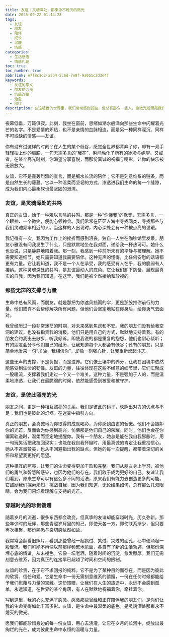 ```yaml
---
title: 友谊：灵魂深处，那束永不熄灭的微光
date: 2025-09-22 01:14:23
tags:
  - 友谊
  - 朋友
  - 陪伴
  - 成长
  - 温暖
  - 情感
categories:
  - 生活感悟
  - 情感札记
toc: true
toc_number: true
abbrlink: e7f8c1d2-a3b4-5c6d-7e8f-9a0b1c2d3e4f
keywords:
  - 友谊的意义
  - 朋友的力量
  - 情感连接
  - 治愈
  - 陪伴
description: 在这喧嚣的世界里，我们常常感到孤独，但总有那么一些人，像微光般照亮我们的生命。友谊，是灵魂深处的共鸣，是无声的支撑，是彼此照亮的光。它穿越时光，成为我们生命中最珍贵的馈赠。这篇文章将带你感受友谊的温暖与力量，探寻那些深藏在心底的真挚情感，愿我们都能被爱与陪伴温柔以待。
---
```


夜幕低垂，万籁俱寂。此刻，我坐在窗前，思绪如潮水般涌向那些生命中闪耀着光芒的名字。不是爱情的炽热，也不是亲情的血脉相连，而是另一种同样深沉、同样不可或缺的情感——友谊。

你有没有过这样的时刻？在人生的某个低谷，感觉全世界都背弃了你，却有一双手轻轻拍上你的肩膀，一句无需多言的“我在”，瞬间融化了所有的冰冷与绝望。又或者，在某个高光时刻，你渴望分享喜悦，而那份真诚的祝福与喝彩，让你的快乐被无限放大。

友谊，它不是轰轰烈烈的宣言，而是细水长流的陪伴；它不是刻意维系的链条，而是自然生长的藤蔓。它以一种温柔而坚韧的方式，渗透进我们生命的每一个缝隙，成为我们内心最柔软也最坚固的港湾。

### 友谊，是灵魂深处的共鸣

真正的友谊，始于一种难以言喻的共鸣。那是一种“你懂我”的默契，无需多言，一个眼神、一个微笑，便能心领神会。我们常常在茫茫人海中寻找同类，寻找那些与我们灵魂频率相近的人。当这样的人出现时，内心深处会有一种被点亮的温暖。

我记得有一次，我因为工作上的挫折而感到沮丧，独自一人坐在咖啡馆里发呆。朋友小雅没有问我发生了什么，只是默默地坐在我对面，递给我一杯热可可。她什么也没说，只是静静地陪着我。那一刻，我感到一种前所未有的平静与被理解。她不需要知道细节，她只需要知道我需要陪伴。这种无声的懂得，比任何安慰的话语都更有力量。它让我知道，我不是一个人在承受，我的感受有人在乎，我的脆弱有人接纳。这种灵魂深处的共鸣，是友谊最动人的底色。它让我们卸下防备，展现最真实的自我，因为我们知道，在这里，我们是被全然接纳和珍视的。

### 那些无声的支撑与力量

生命中总有风雨，而朋友，就是那把为你遮风挡雨的伞，更是那股推你前行的力量。他们或许不会帮你解决所有问题，但他们会坚定地站在你身后，给你勇气去面对。

我曾经历过一段非常迷茫的时期，对未来感到焦虑和不安。我的朋友们没有给我空洞的建议，也没有指责我的消极。他们只是用自己的方式，默默地支持着我。有的朋友会约我出去散步，听我倾诉，即使我说的都是重复的抱怨，他们也耐心倾听；有的朋友会分享他们自己的经历，让我知道每个人都会有低谷；还有的朋友，只是简单地发来一句“加油，我相信你”，却像一剂强心针，让我重新燃起斗志。

这些无声的支撑，不是负担，而是滋养。它们像土壤中的养分，让我在困境中依然能感受到生命的韧性。友谊的力量，往往体现在这些不经意的细节里，它们汇聚成一股暖流，支撑着我们走过一个又一个难关。这种力量，不是强加于人的，而是温柔地渗透，让我们在最脆弱的时候，依然能感受到被爱和被守护。

### 友谊，是彼此照亮的光

朋友之间，更是一种相互照亮的关系。我们是彼此的镜子，映照出对方的优点与不足；我们也是彼此的灯塔，在迷雾中指引方向。

真正的朋友，会真诚地为你取得的成就喝彩，为你感到由衷的骄傲。他们不会嫉妒你的光芒，反而会为你感到高兴，仿佛那是他们自己的荣耀。同时，他们也会在你偏离轨道时，温柔而坚定地提醒你。我有一个朋友，她总是能在我自我膨胀时，用一句玩笑话把我拉回现实；也能在我自我怀疑时，用最真诚的肯定让我重拾信心。她从不吝啬赞美，也从不回避指出我的缺点，但她的每一次提醒，都带着深切的关怀和希望我更好的愿望。

这种相互的照亮，让我们的生命变得更加丰盈和完整。我们从朋友身上学习，被他们的勇气和智慧所感染，也因为他们的存在，我们敢于成为更好的自己。友谊让我们看到，原来生命可以有这么多不同的活法，原来我们有能力去创造更多的可能。它鼓励我们探索未知，挑战自我，因为我们知道，无论结果如何，总有那么几双眼睛，会为我们闪烁着理解与支持的光芒。

### 穿越时光的珍贵馈赠

随着岁月的流逝，很多东西都会改变，但真挚的友谊却能穿越时光，历久弥新。那些年少时的玩伴，那些青涩岁月里的知己，即使天各一方，即使联系渐少，但只要再次相聚，那份熟悉与亲切感依然如故。

我常常会翻看旧照片，看到那些曾经一起疯过、笑过、哭过的面孔，心中便涌起一股暖流。我们可能不再像以前那样频繁地见面，各自有了新的生活轨迹，但那份深埋心底的情谊，从未褪色。它像一坛老酒，随着时间的沉淀，愈发醇厚。我们无需刻意去维系，因为真正的连接早已超越了时间和空间的限制。

友谊的珍贵，在于它不求回报的纯粹。它不是为了某种目的而存在，而是因为彼此的欣赏、信任和爱。它是生命中一份无需刻意维系的馈赠，一份在任何时候都能给予我们慰藉与力量的宝藏。这份馈赠，让我们在人生的旅途中，永远不会感到孤单，永远知道，在世界的某个角落，有人在默默地祝福着你，牵挂着你。

写到这里，我的心头充满了感激。感激那些曾经和正在陪伴我的朋友们，是你们让我的生命变得如此丰富多彩。友谊，是生命中最温柔的底色，是灵魂深处那束永不熄灭的微光。

愿我们都能珍惜身边的每一份友谊，用心去浇灌，让它在岁月的长河中，绽放出最绚烂的光芒，成为彼此生命中永恒的温暖与力量。